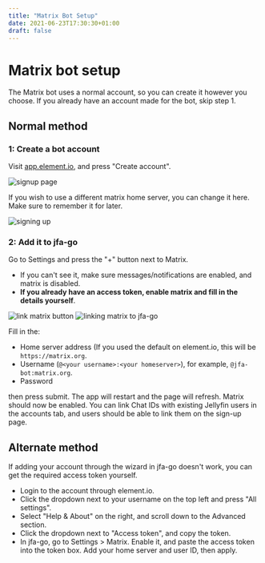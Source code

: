 ```yaml
---
title: "Matrix Bot Setup"
date: 2021-06-23T17:30:30+01:00
draft: false
---
```


# Matrix bot setup

The Matrix bot uses a normal account, so you can create it however you choose. If you already have an account made for the bot, skip step 1.

## Normal method

### 1: Create a bot account

Visit [app.element.io](https://app.element.io), and press "Create account".

![signup page](/matrix/1.png)

If you wish to use a different matrix home server, you can change it here. Make sure to remember it for later.

![signing up](/matrix/2.png)

### 2: Add it to jfa-go

Go to Settings and press the "+" button next to Matrix.
* If you can't see it, make sure messages/notifications are enabled, and matrix is disabled. 
* **If you already have an access token, enable matrix and fill in the details yourself**.

![link matrix button](/matrix/3.png)
![linking matrix to jfa-go](/matrix/4.png)

Fill in the:
* Home server address (If you used the default on element.io, this will be `https://matrix.org`.
* Username (`@<your username>:<your homeserver>`), for example, `@jfa-bot:matrix.org`.
* Password

then press submit. The app will restart and the page will refresh. Matrix should now be enabled.
You can link Chat IDs with existing Jellyfin users in the accounts tab, and users should be able to link them on the sign-up page.

## Alternate method

If adding your account through the wizard in jfa-go doesn't work, you can get the required access token yourself. 
* Login to the account through element.io.
* Click the dropdown next to your username on the top left and press "All settings".
* Select "Help & About" on the right, and scroll down to the Advanced section. 
* Click the dropdown next to "Access token", and copy the token.
* In jfa-go, go to Settings > Matrix. Enable it, and paste the access token into the token box. Add your home server and user ID, then apply.
